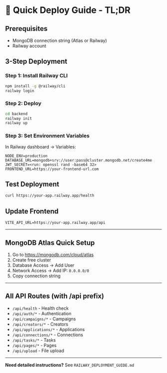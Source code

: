 # 🚀 Quick Deploy Guide - TL;DR

## Prerequisites
- MongoDB connection string (Atlas or Railway)
- Railway account

## 3-Step Deployment

### Step 1: Install Railway CLI
```bash
npm install -g @railway/cli
railway login
```

### Step 2: Deploy
```bash
cd backend
railway init
railway up
```

### Step 3: Set Environment Variables
In Railway dashboard → Variables:
```env
NODE_ENV=production
DATABASE_URL=mongodb+srv://user:pass@cluster.mongodb.net/create4me
JWT_SECRET=<run: openssl rand -base64 32>
FRONTEND_URL=https://your-frontend-url.com
```

## Test Deployment
```bash
curl https://your-app.railway.app/health
```

## Update Frontend
```env
VITE_API_URL=https://your-app.railway.app/api
```

---

## MongoDB Atlas Quick Setup
1. Go to https://mongodb.com/cloud/atlas
2. Create free cluster
3. Database Access → Add User
4. Network Access → Add IP: `0.0.0.0/0`
5. Copy connection string

---

## All API Routes (with /api prefix)
- `/api/health` - Health check
- `/api/auth/*` - Authentication
- `/api/campaigns/*` - Campaigns
- `/api/creators/*` - Creators
- `/api/applications/*` - Applications
- `/api/connections/*` - Connections
- `/api/tasks/*` - Tasks
- `/api/pages/*` - Pages
- `/api/upload` - File upload

---

**Need detailed instructions?** See `RAILWAY_DEPLOYMENT_GUIDE.md`
